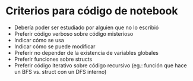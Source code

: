 # Criterios para código de notebook
+ Debería poder ser estudiado por alguien que no lo escribió
+ Preferir código verboso sobre código misterioso
+ Indicar cómo se usa
+ Indicar cómo se puede modificar
+ Preferir no depender de la existencia de variables globales
+ Preferir funciones sobre structs
+ Preferir código iterativo sobre código recursivo (eg.: función que hace un BFS vs. struct con un DFS interno)